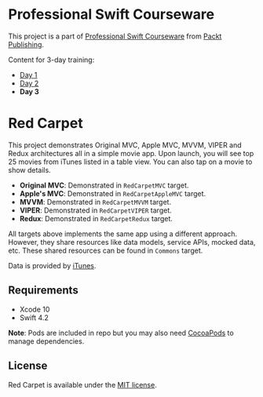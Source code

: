 # Professional Swift Courseware

This project is a part of [Professional Swift Courseware](https://www.packtpub.com/) from [Packt Publishing](https://www.packtpub.com/).

Content for 3-day training:

* [Day 1](https://github.com/kareman/Packt-Courseware---Frameworks)
* [Day 2](https://github.com/robkerr/PacktProSwiftDay2)
* **Day 3**

# Red Carpet

This project demonstrates Original MVC, Apple MVC, MVVM, VIPER and Redux architectures all in a simple movie app. Upon launch, you will see top 25 movies from iTunes listed in a table view. You can also tap on a movie to show details.

* **Original MVC**: Demonstrated in `RedCarpetMVC` target.
* **Apple's MVC**: Demonstrated in `RedCarpetAppleMVC` target.
* **MVVM**: Demonstrated in `RedCarpetMVVM` target.
* **VIPER**: Demonstrated in `RedCarpetVIPER` target.
* **Redux**: Demonstrated in `RedCarpetRedux` target.

All targets above implements the same app using a different approach. However, they share resources like data models, service APIs, mocked data, etc. These shared resources can be found in `Commons` target.

Data is provided by [iTunes](https://rss.itunes.apple.com/en-us).

## Requirements

* Xcode 10
* Swift 4.2

**Note**: Pods are included in repo but you may also need [CocoaPods](https://github.com/CocoaPods/CocoaPods) to manage dependencies.

## License

Red Carpet is available under the [MIT license](https://github.com/gokselkoksal/RedCarpet/blob/master/LICENSE.txt).
